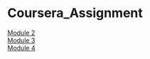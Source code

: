# Coursera_Assignment <br>
<a href="https://mansikhamkar.github.io/Coursera_Assignment/Assignment/Module_2/">Module 2</a><br>
<a href="https://mansikhamkar.github.io/Coursera_Assignment/Assignment/Module_3/">Module 3</a><br>
<a href="https://mansikhamkar.github.io/Coursera_Assignment/Assignment/Module_4/">Module 4</a>
